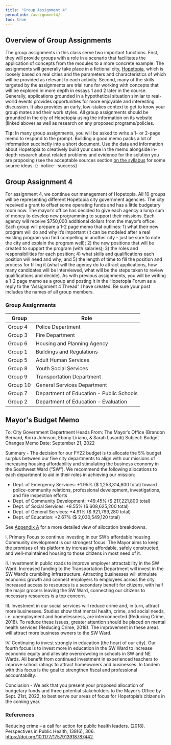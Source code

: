 ```yaml
---
title: "Group Assignment 4"
permalink: /assignment4/
toc: true
---
```


## Overview of Group Assignments
The group assignments in this class serve two important functions. First, they will provide groups with a role in a scenario that facilitates the application of concepts from the modules to a more concrete example. The assignments will generally take place in a fictional city, [Hopetopia](https://stevebholt.github.io/hopetopia/), which is loosely based on real cities and the parameters and characteristics of which will be provided as relevant to each activity. Second, many of the skills targeted by the assignments are trial runs for working with concepts that will be explored in more depth in essays 1 and 2 later in the course. Generally, applications grounded in a hypothetical situation similar to real-world events provides opportunities for more enjoyable and interesting discussion. It also provides an early, low-stakes context to get to know your group mates and their work styles. All group assignments should be grounded in the city of Hopetopia using the information on its website (linked above) as well as research on any proposed programs/policies.

**Tip:** In many group assignments, you will be asked to write a 1- or 2-page memo to respond to the prompt. Building a good memo packs a lot of information succinctly into a short document. Use the data and information about Hopetopia to creatively build your case in the memo alongside in-depth research about related problems and evidence for the solution you are proposing (see the acceptable sources section [on the syllabus](https://stevebholt.github.io/rpad500/syllabus/#two-essays) for some source ideas.
 {: .notice--success}

## Group Assignment 4

For assignment 4, we continue our management of Hopetopia. All 10 groups will be representing different Hopetopia city government agencies. The city received a grant to offset some operating funds and has a little budgetary room now. The mayor’s office has decided to give each agency a lump sum of money to develop new programming to support their missions. Each agency will receive $750,000 additional dollars from the mayor’s office. Each group will prepare a 1-2 page memo that outlines: 1) what their new program will do and why it’s important (it can be modeled after a real existing program you find compelling in another city – just be sure to note the city and explain the program well); 2) the new positions that will be created to support the program (with salaries); 3) the roles and responsibilities for each position; 4) what skills and qualifications each position will need and why; and 5) the length of time to fill the position and process for filling it (what will the agency do to attract applications, how many candidates will be interviewed, what will be the steps taken to review qualifications and decide). As with previous assignments, you will be writing a 1-2 page memo as a group and posting it in the Hopetopia Forum as a reply to the “Assignment 4 Thread” I have created. Be sure your post includes the names of all group members.

### Group Assignments

| Group  | Role |
| ------ | -------|
| Group 4 | Police Department |
| Group 3 | Fire Department |
| Group 6 | Housing and Planning Agency |
| Group 1 | Buildings and Regulations |
| Group 5 | Adult Human Services |
| Group 8 | Youth Social Services |
| Group 9 | Transportation Department |
| Group 10 | General Services Department |
| Group 7 | Department of Education - Public Schools |
| Group 2 | Department of Education - Evaluation |


## Mayor's Budget Memo
To: City Government Department Heads
From: The Mayor’s Office (Brandon Bernard, Korra Johnson, Ebony Liriano, & Sarah Lusardi)
Subject: Budget Changes Memo
Date: September 21, 2022

Summary - The decision for our FY22 budget is to allocate the 5% budget surplus between our five city departments to align with our missions of increasing housing affordability and stimulating the business economy in the Southwest Ward (“SW”).  We recommend the following allocations to each department to aid in their roles in achieving our mission: 

- Dept. of Emergency Services: +1.95% ($ 1,253,314,600 total) toward police-community relations, professional development, investigations, and fire inspection efforts
- Dept. of Community Development: +49.45% ($ 217,221,800 total) 
- Dept. of Social Services: +8.55% ($ 608,625,200 total)
- Dept. of General Services: +4.91% ($ 921,799,280 total) 
- Dept. of Education: +2.67% ($ 2,030,549,120 total) 

See [Appendix A](https://stevebholt.github.io/rpad500/assets/documents/budget_group1.pdf) for a more detailed view of allocation breakdowns.

I. Primary Focus to continue investing in our SW’s affordable housing. Community development is our strongest focus. The Mayor aims to keep the promises of his platform by increasing affordable, safely constructed, and well-maintained housing to those citizens in most need of it. 

II. Investment in public roads to improve employer attractability in the SW Ward. Increased funding to the Transportation Department will invest in the SW Ward’s crumbling infrastructure. Attracting businesses will stimulate economic growth and connect employers to employees across the city. Increased access to resources is a secondary benefit for citizens, with half the major grocers leaving the SW Ward, connecting our citizens to necessary resources is a top concern.  

III. Investment in our social services will reduce crime and, in turn, attract more businesses. Studies show that mental health, crime, and social needs, i.e. unemployment and homelessness, are interconnected (Reducing Crime, 2018). To reduce these issues, greater attention should be placed on mental health services (Reducing Crime, 2018). The improvement in these areas will attract more business owners to the SW Ward.

IV. Continuing to invest strongly in education (the heart of our city). Our fourth focus is to invest more in education in the SW Ward to increase economic equity and alleviate overcrowding in schools in SW and NE Wards. All benefit from continued investment in experienced teachers to improve school ratings to attract homeowners and businesses. In tandem with this focus is the goal to strengthen fiscal and professional accountability. 

Conclusion - We ask that you present your proposed allocation of budgetary funds and three potential stakeholders to the Mayor’s Office by Sept. 21st, 2022, to best serve our areas of focus for Hopetopia’s citizens in the coming year. 

### References
Reducing crime – a call for action for public health leaders. (2018). Perspectives in Public Health, 138(6), 306. https://doi.org/10.1177/1757913918787442.
